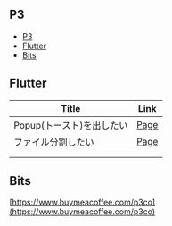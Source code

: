 <a id="markdown-p3" name="p3"></a>
## P3

<!-- TOC -->

- [P3](#p3)
- [Flutter](#flutter)
- [Bits](#bits)

<!-- /TOC -->


<a id="markdown-flutter" name="flutter"></a>
## Flutter

| Title    | Link    |
| --- | --- |
|  Popup(トースト)を出したい   | [Page](./flutter/toast.md)    |
| ファイル分割したい     |[Page](./flutter/fileSeparate.md)     |
|     |     |
|     |     |





<a id="markdown-bits" name="bits"></a>
## Bits
[https://www.buymeacoffee.com/p3co](https://www.buymeacoffee.com/p3co)